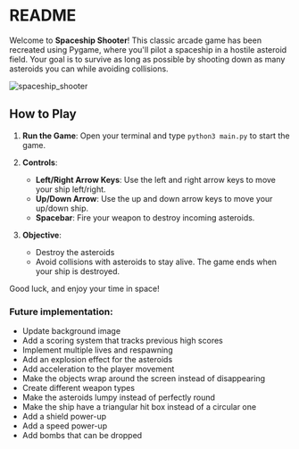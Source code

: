 # README

Welcome to **Spaceship Shooter**! This classic arcade game has been recreated using Pygame, where you'll pilot a spaceship in a hostile asteroid field. Your goal is to survive as long as possible by shooting down as many asteroids you can while avoiding collisions.

![spaceship_shooter](https://github.com/user-attachments/assets/817719c3-e0b7-4276-b39e-225955108d97)

## How to Play

1. **Run the Game**: Open your terminal and type `python3 main.py` to start the game.
   
2. **Controls**:
   - **Left/Right Arrow Keys**: Use the left and right arrow keys to move your ship left/right.
   - **Up/Down Arrow**: Use the up and down arrow keys to move your up/down ship.
   - **Spacebar**: Fire your weapon to destroy incoming asteroids.

3. **Objective**: 
   - Destroy the asteroids
   - Avoid collisions with asteroids to stay alive. The game ends when your ship is destroyed.

Good luck, and enjoy your time in space!

### Future implementation:
   - Update background image
   - Add a scoring system that tracks previous high scores
   - Implement multiple lives and respawning
   - Add an explosion effect for the asteroids
   - Add acceleration to the player movement
   - Make the objects wrap around the screen instead of disappearing
   - Create different weapon types
   - Make the asteroids lumpy instead of perfectly round
   - Make the ship have a triangular hit box instead of a circular one
   - Add a shield power-up
   - Add a speed power-up
   - Add bombs that can be dropped
